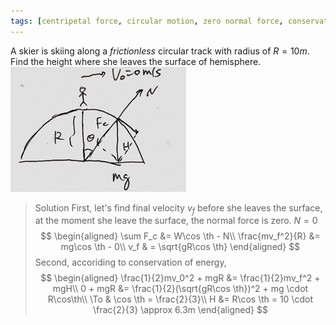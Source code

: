 ```yaml
---
tags: [centripetal force, circular motion, zero normal force, conservation of energy, kinetic energy, potential energy]
---
```


A skier is skiing along a _frictionless_ circular track with radius of $R=10m$. Find the height where she leaves the surface of hemisphere.
![Graph](../assets/quiz0305_skier.PNG)
>Solution
First, let's find final velocity $v_f$ before she leaves the surface, at the moment she leave the surface, the normal force is zero. $N=0$
$$
\begin{aligned}
\sum F_c &= W\cos \th - N\\
\frac{mv_f^2}{R} &= mg\cos \th - 0\\
v_f & = \sqrt{gR\cos \th}
\end{aligned}
$$
Second, accoriding to conservation of energy,
$$
\begin{aligned}
\frac{1}{2}mv_0^2 + mgR &= \frac{1}{2}mv_f^2 + mgH\\
0 + mgR &= \frac{1}{2}(\sqrt{gR\cos \th})^2 + mg \cdot R\cos\th\\
\To & \cos \th = \frac{2}{3}\\
H &= R\cos \th = 10 \cdot \frac{2}{3} \approx 6.3m
\end{aligned}
$$
